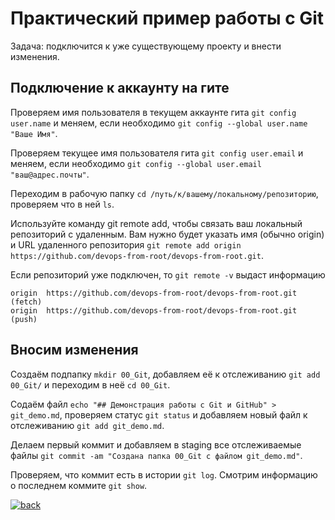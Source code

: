 # Практический пример работы с Git

Задача: подключится к уже существующему проекту и внести изменения.

## Подключение к аккаунту на гите

Проверяем имя пользователя в текущем аккаунте гита `git config user.name` и меняем, если необходимо `git config --global user.name "Ваше Имя"`.

Проверяем текущее имя пользователя гита `git config user.email` и меняем, если необходимо `git config --global user.email "ваш@адрес.почты"`.

Переходим в рабочую папку `cd /путь/к/вашему/локальному/репозиторию`, проверяем что в ней `ls`.

Используйте команду git remote add, чтобы связать ваш локальный репозиторий с удаленным. Вам нужно будет указать имя (обычно origin) и URL удаленного репозитория `git remote add origin https://github.com/devops-from-root/devops-from-root.git`.

Если репозиторий уже подключен, то `git remote -v` выдаст информацию
```
origin  https://github.com/devops-from-root/devops-from-root.git (fetch)
origin  https://github.com/devops-from-root/devops-from-root.git (push)
```
## Вносим изменения

Создаём подпапку `mkdir 00_Git`, добавляем её к отслеживанию `git add 00_Git/` и переходим в неё `cd 00_Git`.

Содаём файл `echo "## Демонстрация работы с Git и GitHub" > git_demo.md`, проверяем статус `git status` и добавляем новый файл к отслеживанию `git add git_demo.md`.

Делаем первый коммит и добавляем в staging все отслеживаемые файлы `git commit -am "Создана папка 00_Git с файлом git_demo.md"`.

Проверяем, что коммит есть в истории `git log`. Смотрим информацию о последнем коммите `git show`.

[![back](https://img.shields.io/badge/в_начало-646464)](../README.md)
